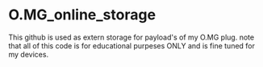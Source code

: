 # O.MG_online_storage
This github is used as extern storage for payload's of my O.MG plug.
note that all of this code is for educational purpeses ONLY and is fine tuned for my devices.
